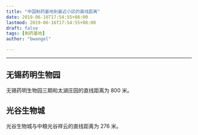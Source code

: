 ```yaml
---
title: "中国制药基地到最近小区的直线距离"
date: 2019-06-16T17:54:55+08:00
lastmod: 2019-06-16T17:54:55+08:00
draft: false
tags: [制药基地]
author: "bwangel"

---
```


<!--more-->
---

## 无锡药明生物园

无锡药明生物园三期和太湖庄园的直线距离为 800 米。

## 光谷生物城

光谷生物城与中粮光谷祥云的直线距离为 276 米。